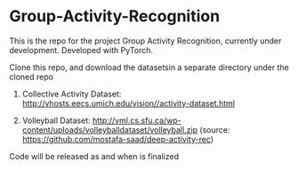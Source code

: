 # Group-Activity-Recognition
This is the repo for the project Group Activity Recognition, currently under development. Developed with PyTorch. 

Clone this repo, and download the datasetsin a separate directory under the cloned repo
1. Collective Activity Dataset: http://vhosts.eecs.umich.edu/vision//activity-dataset.html

2. Volleyball Dataset: http://vml.cs.sfu.ca/wp-content/uploads/volleyballdataset/volleyball.zip
(source: https://github.com/mostafa-saad/deep-activity-rec)

Code will be released as and when is finalized 
